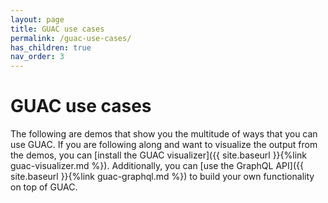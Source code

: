 ```yaml
---
layout: page
title: GUAC use cases
permalink: /guac-use-cases/
has_children: true
nav_order: 3
---
```


# GUAC use cases

The following are demos that show you the multitude of ways that you can use
GUAC. If you are following along and want to visualize the output from the
demos, you can [install the GUAC visualizer]({{ site.baseurl }}{%link
guac-visualizer.md %}). Additionally, you can [use the GraphQL API]({{
site.baseurl }}{%link guac-graphql.md %}) to build your own functionality on top
of GUAC.
